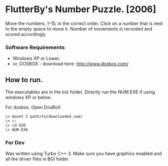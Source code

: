 # FlutterBy's Number Puzzle. [2006]

Move the numbers, 1-15, in the correct order. Click on a number that is next to the empty space to move it. Number of movements is recorded and scored accordingly. 
 

### Software Requirements
- Windows XP or Lower.
- or, DOSBOX - download here:  http://www.dosbox.com/

## How to run.
The executables are in the `EXE` folder. 
Directly run the NUM.EXE if using windows XP or below.

For dosbox, 
Open DosBoX
```
\> mount C path/to/downloaded_num/
\> c:
\> cd EXE
\> NUM.EXE
```

### For Dev
Was written using Turbo C++ 3.
Make sure you have graphics enabled and all the driver files in BGI folder.